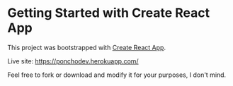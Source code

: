 # Getting Started with Create React App

This project was bootstrapped with [Create React App](https://github.com/facebook/create-react-app).

Live site: https://ponchodev.herokuapp.com/

Feel free to fork or download and modify it for your purposes, I don't mind.
